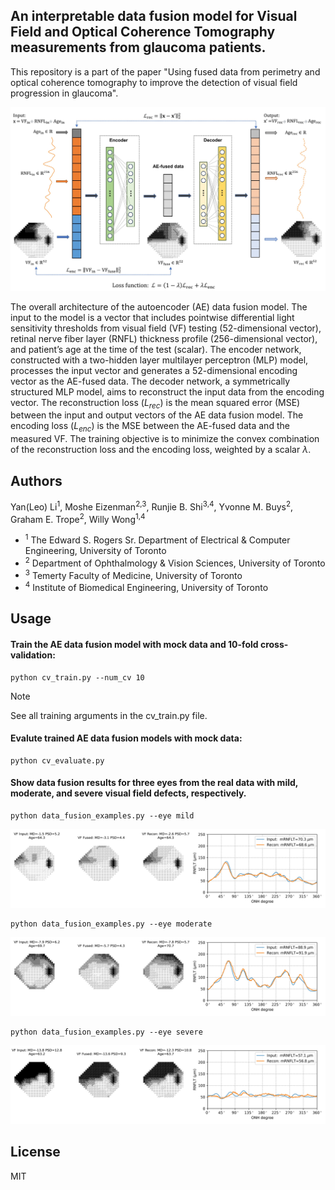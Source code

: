 ## An interpretable data fusion model for Visual Field and Optical Coherence Tomography measurements from glaucoma patients.
This repository is a part of the paper "Using fused data from perimetry and optical coherence tomography to improve the detection of visual field progression in glaucoma".

![AE_architecture](https://github.com/lcapacitor/glaucoma-vf-oct-data-fusion/blob/main/figures/ae_architecture.jpg)

The overall architecture of the autoencoder (AE) data fusion model. The input to the model is a vector that includes pointwise differential light sensitivity thresholds from visual field (VF) testing (52-dimensional vector), retinal nerve fiber layer (RNFL) thickness profile (256-dimensional vector), and patient’s age at the time of the test (scalar). The encoder network, constructed with a two-hidden layer multilayer perceptron (MLP) model, processes the input vector and generates a 52-dimensional encoding vector as the AE-fused data. The decoder network, a symmetrically structured MLP model, aims to reconstruct the input data from the encoding vector. The reconstruction loss ($L_{rec}$) is the mean squared error (MSE) between the input and output vectors of the AE data fusion model. The encoding loss ($L_{enc}$) is the MSE between the AE-fused data and the measured VF. The training objective is to minimize the convex combination of the reconstruction loss and the encoding loss, weighted by a scalar $\lambda$. 

## Authors
Yan(Leo) Li<sup>1</sup>, Moshe Eizenman<sup>2,3</sup>, Runjie B. Shi<sup>3,4</sup>, Yvonne M. Buys<sup>2</sup>, Graham E. Trope<sup>2</sup>, Willy Wong<sup>1,4</sup>
* <sup>1</sup> The Edward S. Rogers Sr. Department of Electrical & Computer Engineering, University of Toronto
* <sup>2</sup> Department of Ophthalmology & Vision Sciences, University of Toronto
* <sup>3</sup> Temerty Faculty of Medicine, University of Toronto
* <sup>4</sup> Institute of Biomedical Engineering, University of Toronto

## Usage
#### Train the AE data fusion model with mock data and 10-fold cross-validation:
```
python cv_train.py --num_cv 10
```
> [!NOTE]
> See all training arguments in the cv_train.py file.

#### Evalute trained AE data fusion models with mock data:
```
python cv_evaluate.py
```

#### Show data fusion results for three eyes from the real data with mild, moderate, and severe visual field defects, respectively.
```
python data_fusion_examples.py --eye mild
```
![mild_eye](https://github.com/lcapacitor/glaucoma-vf-oct-data-fusion/blob/main/figures/example_mild.jpg)

```
python data_fusion_examples.py --eye moderate
```
![mild_eye](https://github.com/lcapacitor/glaucoma-vf-oct-data-fusion/blob/main/figures/example_moderate.jpg)

```
python data_fusion_examples.py --eye severe
```
![mild_eye](https://github.com/lcapacitor/glaucoma-vf-oct-data-fusion/blob/main/figures/example_severe.jpg)


## License
MIT
